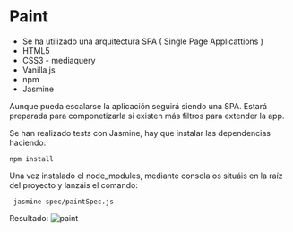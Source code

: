 # Paint

- Se ha utilizado una arquitectura SPA ( Single Page Applicattions )
- HTML5
- CSS3 - mediaquery
- Vanilla js
- npm 
- Jasmine 

Aunque pueda escalarse la aplicación seguirá siendo una SPA.
Estará preparada para componetizarla si existen más filtros para extender la app.

Se han realizado tests con Jasmine, hay que instalar las dependencias haciendo: 
```
npm install
```
Una vez instalado el node_modules, mediante consola os situáis en la raíz del proyecto y lanzáis el comando:

```
 jasmine spec/paintSpec.js
```

Resultado:
![paint](../assets/img/paint.jpg)
